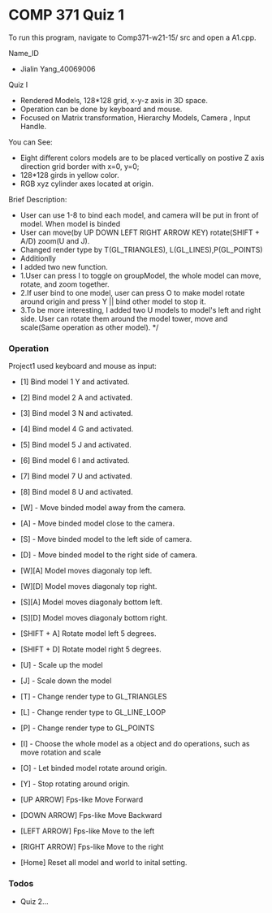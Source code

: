 # COMP 371 Quiz 1
To run this program, navigate to Comp371-w21-15/ src and open a A1.cpp.

Name_ID

* Jialin Yang_40069006

Quiz I

* Rendered Models, 128*128 grid, x-y-z axis in 3D space.
* Operation can be done by keyboard and mouse.
* Focused on Matrix transformation, Hierarchy Models, Camera , Input Handle.


You can See:

* Eight different colors models are to be placed vertically on postive Z axis direction grid border with x=0, y=0;
* 128*128 girds in yellow color.
* RGB xyz cylinder axes located at origin.

Brief Description:
* User can use 1-8 to bind each model, and camera will be put in front of model. When model is binded
* User can move(by UP DOWN LEFT RIGHT ARROW KEY) rotate(SHIFT + A/D) zoom(U and J). 
* Changed render type by T(GL_TRIANGLES), L(GL_LINES),P(GL_POINTS)
* Additionlly
* I added two new function.
* 1.User can press I to toggle on groupModel, the whole model can move, rotate, and zoom together.
* 2.If user bind to one model, user can press O to make model rotate around origin and press Y || bind other model to stop it.
* 3.To be more interesting, I added two U models to model's left and right side. User can rotate them around the model tower, move and scale(Same operation as other model).
*/

### Operation

Project1 used keyboard and mouse as input:

* [1] Bind model 1 Y and activated. 
* [2] Bind model 2 A and activated. 
* [3] Bind model 3 N and activated. 
* [4] Bind model 4 G and activated. 
* [5] Bind model 5 J and activated. 
* [6] Bind model 6 I and activated. 
* [7] Bind model 7 U and activated. 
* [8] Bind model 8 U and activated. 
* [W] - Move binded model away from the camera.
* [A] - Move binded model close to the camera.
* [S] - Move binded model to the left side of camera.
* [D] - Move binded model to the right side of camera.
* [W][A] Model moves diagonaly top left.
* [W][D] Model moves diagonaly top right.
* [S][A] Model moves diagonaly bottom left.
* [S][D] Model moves diagonaly bottom right.
* [SHIFT + A] Rotate model left 5 degrees.
* [SHIFT + D] Rotate model right 5 degrees.
* [U] - Scale up the model
* [J] - Scale down the model
* [T] - Change render type to GL_TRIANGLES
* [L] - Change render type to GL_LINE_LOOP
* [P] - Change render type to GL_POINTS
* [I] - Choose the whole model as a object and do operations, such as move rotation and scale
* [O] - Let binded model rotate around origin.
* [Y] - Stop rotating around origin.
* [UP ARROW] Fps-like Move Forward
* [DOWN ARROW] Fps-like Move Backward
* [LEFT ARROW] Fps-like Move to the left
* [RIGHT ARROW] Fps-like Move to the right

* [Home] Reset all model and world to inital setting.



### Todos

 - Quiz 2...